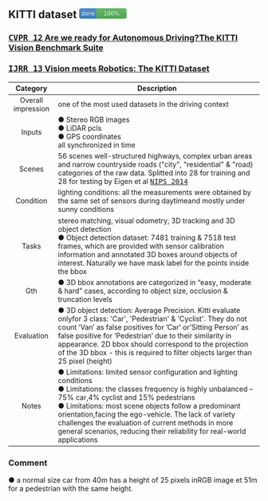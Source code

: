 <!-- CSS -->
<link rel="stylesheet" style="text/css" href="../styles.css">
<!--     -->

## KITTI dataset <img src="../doc/100.png" width="95">
### [<kbd>CVPR 12</kbd> Are we ready for Autonomous Driving?The KITTI Vision Benchmark Suite](http://www.cvlibs.net/publications/Geiger2012CVPR.pdf)
### [<kbd>IJRR 13</kbd> Vision meets Robotics: The KITTI Dataset](http://ww.cvlibs.net/publications/Geiger2013IJRR.pdf)

| Category | Description |
| :--: | -- |
| Overall impression | one of the most used datasets in the driving context |
| Inputs | ● Stereo RGB images<br/> ● LiDAR pcls <br/> ● GPS coordinates<br/>all synchronized in time | 
| Scenes | 56 scenes well-structured highways, complex urban areas and narrow countryside roads ("city", "residential" & "road) categories of the raw data. Splitted into 28 for training and 28 for testing by Eigen et al [<kbd>NIPS 2014</kbd>](https://arxiv.org/pdf/1406.2283.pdf) |
| Condition | lighting conditions: all the measurements were obtained by the same set of sensors during daytimeand mostly under sunny conditions | 
| Tasks | stereo matching, visual odometry, 3D tracking and 3D object detection <br/> ● Object detection dataset: 7481 training & 7518 test frames, which are provided with sensor calibration information and annotated 3D boxes around objects of interest. Naturally we have mask label for the points inside the bbox|
| Gth | ● 3D bbox annotations are categorized in “easy, moderate & hard” cases, according to object size, occlusion & truncation levels |
| Evaluation | ● 3D object detection:  Average Precision. Kitti evaluate onlyfor 3 class: 'Car', 'Pedestrian' & 'Cyclist'. They do not count ’Van’ as false positives for ’Car’ or’Sitting Person’ as false positive for ’Pedestrian’ due to their similarity in appearance. 2D bbox should correspond to the projection of the 3D bbox - this is required to filter objects larger than 25 pixel (height)
| Notes | ● Limitations: limited sensor configuration and lighting conditions <br/> ● Limitations: the classes frequency is highly unbalanced – 75% car,4% cyclist and 15% pedestrians <br/> ● Limitations: most scene objects follow a predominant orientation,facing the ego-vehicle. The lack of variety challenges the evaluation of current methods in more general scenarios, reducing their reliability for real-world applications


### Comment
● a normal size car from 40m has a height of 25 pixels inRGB image et 51m for a pedestrian with the same height.




<!-- TEAMPLATE DATASET-->
<!-- 

## NAME
### [<kbd>---</kbd> ---]()

| Category | Description |
| :--: | -- |
| Overall impression |  |
| Inputs |  | 
| Scenes |  |
| Condition |  | 
| Tasks |  |
| Gth |  |
| Evaluation |  |
| Notes |  |


### Comment
● 

-->